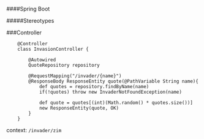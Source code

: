 ####Spring Boot

#####Stereotypes

###Controller

```
	@Controller
	class InvasionController {

	    @Autowired
	    QuoteRepository repository

	    @RequestMapping("/invader/{name}")
	    @ResponseBody ResponseEntity quote(@PathVariable String name){
	        def quotes = repository.findByName(name)
	        if(!quotes) throw new InvaderNotFoundException(name)

	        def quote = quotes[(int)(Math.random() * quotes.size())]
	        new ResponseEntity(quote, OK)
	    }
	}

```

context: `/invader/zim`
